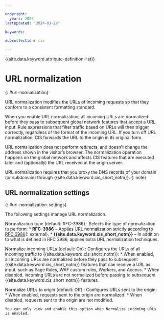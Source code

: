 ```yaml
---

copyright:
  years: 2024
lastupdated: "2024-03-28"

keywords:

subcollection: cis

---
```


{{site.data.keyword.attribute-definition-list}}

# URL normalization
{: #url-normalization}

URL normalization modifies the URLs of incoming requests so that they conform to a consistent formatting standard.

When you enable URL normalization, all incoming URLs are normalized before they pass to subsequent global network features that accept a URL input. Rule expressions that filter traffic based on URLs will then trigger correctly, regardless of the format of the incoming URL. If you turn off URL normalization, CIS forwards the URL to the origin in its original form.

URL normalization does not perform redirects, and doesn't change the address shown in the visitor’s browser. The normalization operation happens on the global network and affects CIS features that are executed later and (optionally) the URL received at the origin server.

URL normalization requires that you proxy the DNS records of your domain (or subdomain) through {{site.data.keyword.cis_short_notm}}.
{: note}

## URL normalization settings
{: #url-normalization-settings}

The following settings manage URL normalization.

Normalization type (default: RFC-3986)
:   Selects the type of normalization to perform:
    * **RFC-3986** – Applies URL normalization strictly according to [RFC 3986](https://datatracker.ietf.org/doc/html/rfc3986){: external}.
    * **{{site.data.keyword.cis_short_notm}}** – In addition to what is defined in RFC 3986, applies extra URL normalization techniques.

Normalize incoming URLs (default: On)
:   Configures the URLs of all incoming traffic to {{site.data.keyword.cis_short_notm}}:
    * When enabled, all incoming URLs are normalized before they pass to subsequent {{site.data.keyword.cis_short_notm}} features that can receive a URL as input, such as Page Rules, WAF custom rules, Workers, and Access.
    * When disabled, incoming URLs are not normalized before passing to subsequent {{site.data.keyword.cis_short_notm}} features.

Normalize URLs to origin (default: Off)
:   Configures URLs sent to the origin:
    * When enabled, requests sent to the origin are normalized.
    * When disabled, requests sent to the origin are not modified.

    You can only view and enable this option when Normalize incoming URLs is enabled.

